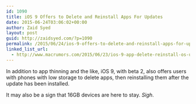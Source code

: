 ```yaml
---
id: 1090
title: iOS 9 Offers to Delete and Reinstall Apps For Updates
date: 2015-06-24T03:06:02+00:00
author: Zaid Syed
layout: post
guid: http://zaidsyed.com/?p=1090
permalink: /2015/06/24/ios-9-offers-to-delete-and-reinstall-apps-for-updates/
linked_list_url:
  - http://www.macrumors.com/2015/06/23/ios-9-app-delete-reinstall-os-update-feature/
---
```

In addition to app thinning and the like, iOS 9, with beta 2, also offers users with phones with low storage to delete apps, then reinstalling them after the update has been installed.

It may also be a sign that 16GB devices are here to stay. _Sigh_.